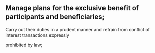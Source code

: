 ## Manage plans for the exclusive beneﬁt of participants and beneﬁciaries;

Carry out their duties in a prudent manner and refrain from conﬂict of interest transactions expressly

prohibited by law;